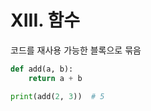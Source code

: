 # XIII. 함수

코드를 재사용 가능한 블록으로 묶음

```python
def add(a, b):
    return a + b

print(add(2, 3))  # 5
```